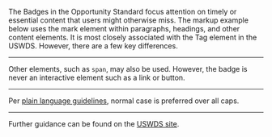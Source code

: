 The Badges in the Opportunity Standard focus attention on timely or essential content that users might otherwise miss. The markup example below uses the mark element within paragraphs, headings, and other content elements. It is most closely associated with the Tag element in the USWDS. However, there are a few key differences.

---

Other elements, such as `span`, may also be used. However, the badge is never an interactive element such as a link or button.

---

Per <a href="https://blueprint.cityofnewyork.us/content/plain-language-and-readability/" target="_blank" rel="noopener nofollow">plain language guidelines</a>, normal case is preferred over all caps.

---

Further guidance can be found on the <a href="https://designsystem.digital.gov/components/tag/" target="_blank" rel="noopener nofollow">USWDS site</a>.
